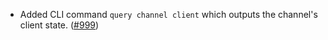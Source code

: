 *   Added CLI command `query channel client` which outputs the channel's client state.
    ([#999](https://github.com/informalsystems/ibc-rs/issues/999))
